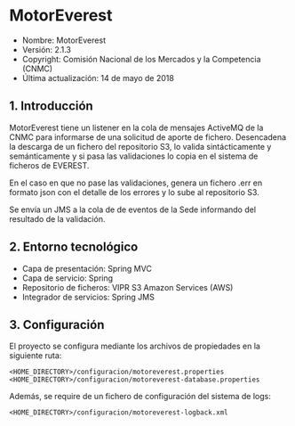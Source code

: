 # MotorEverest

* Nombre: MotorEverest
* Versión: 2.1.3
* Copyright: Comisión Nacional de los Mercados y la Competencia (CNMC)
* Última actualización: 14 de mayo de 2018

## 1. Introducción

MotorEverest tiene un listener en la cola de mensajes ActiveMQ de la CNMC para informarse de una solicitud de aporte de fichero. Desencadena la descarga de un fichero del repositorio S3, lo valida sintácticamente y semánticamente y si pasa las validaciones lo copia en el sistema de ficheros de EVEREST.

En el caso en que no pase las validaciones, genera un fichero .err en formato json con el detalle de los errores y lo sube al repositorio S3.

Se envía un JMS a la cola de de eventos de la Sede informando del resultado de la validación.


## 2. Entorno tecnológico

* Capa de presentación: Spring MVC
* Capa de servicio: Spring
* Repositorio de ficheros: VIPR S3 Amazon Services (AWS)
* Integrador de servicios: Spring JMS

## 3. Configuración

El proyecto se configura mediante los archivos de propiedades en la siguiente ruta:

    <HOME_DIRECTORY>/configuracion/motoreverest.properties
    <HOME_DIRECTORY>/configuracion/motoreverest-database.properties

Además, se require de un fichero de configuración del sistema de logs:

    <HOME_DIRECTORY>/configuracion/motoreverest-logback.xml
